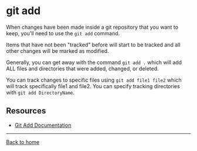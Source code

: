 # git add
When changes have been made inside a git repository that you want to keep, you'll need to use the `git add` command.

Items that have not been "tracked" before will start to be tracked and all other changes will be marked as modified.

Generally, you can get away with the command `git add .` which will add ALL files and directories that were added, changed, or deleted.

You can track changes to specific files using `git add file1 file2` which will track specifically file1 and file2.
You can specify tracking directories with `git add DirectoryName`.

## Resources

- [Git Add Documentation](https://git-scm.com/docs/git-add)

---
[Back to home](../README.MD)
